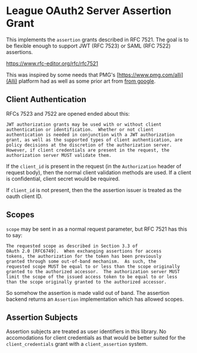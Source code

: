 # League OAuth2 Server Assertion Grant

This implements the `assertion` grants described in RFC 7521. The goal is to be
flexible enough to support JWT (RFC 7523) or SAML (RFC 7522) assertions.

https://www.rfc-editor.org/rfc/rfc7521

This was inspired by some needs that PMG's [https://www.pmg.com/alli](Alli)
platform had as well as some prior art from
[from google](https://developers.google.com/identity/protocols/oauth2/service-account).

## Client Authentication

RFCs 7523 and 7522 are opened ended about this:

```
JWT authorization grants may be used with or without client
authentication or identification.  Whether or not client
authentication is needed in conjunction with a JWT authorization
grant, as well as the supported types of client authentication, are
policy decisions at the discretion of the authorization server.
However, if client credentials are present in the request, the
authorization server MUST validate them.
```

If the `client_id` is present in the request (in the `Authorization` header of
request body), then the normal client validation methods are used. If a client
is confidential, client secret would be required.

If `client_id` is not present, then the the assertion issuer is treated as the
oauth client ID.

## Scopes

`scope` may be sent in as a normal request parameter, but RFC 7521 has this to
say:

```
The requested scope as described in Section 3.3 of
OAuth 2.0 [RFC6749].  When exchanging assertions for access
tokens, the authorization for the token has been previously
granted through some out-of-band mechanism.  As such, the
requested scope MUST be equal to or less than the scope originally
granted to the authorized accessor.  The authorization server MUST
limit the scope of the issued access token to be equal to or less
than the scope originally granted to the authorized accessor.
```

So somehow the assertion is made valid out of band. The assertion backend
returns an `Assertion` implementation which has allowed scopes.

## Assertion Subjects

Assertion subjects are treated as user identifiers in this library. No
accomodations for client credentials as that would be better suited for
the `client_credentials` grant with a `client_assertion` system.
